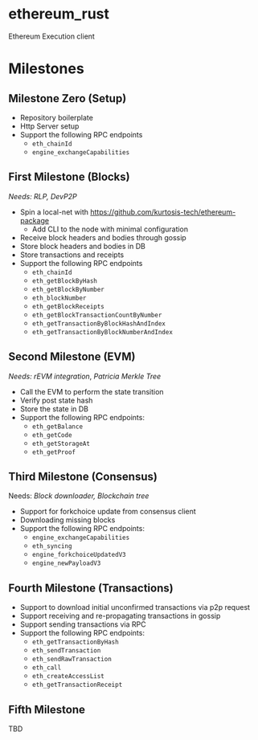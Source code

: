 # ethereum_rust
Ethereum Execution client

# Milestones

## Milestone Zero (Setup)

- Repository boilerplate
- Http Server setup
- Support the following RPC endpoints
    - `eth_chainId`
    - `engine_exchangeCapabilities`

## First Milestone (Blocks)

*Needs: RLP, DevP2P*

- Spin a local-net with https://github.com/kurtosis-tech/ethereum-package
    - Add CLI to the node with minimal configuration
- Receive block headers and bodies through gossip
- Store block headers and bodies in DB
- Store transactions and receipts
- Support the following RPC endpoints
    - `eth_chainId`
    - `eth_getBlockByHash`
    - `eth_getBlockByNumber`
    - `eth_blockNumber`
    - `eth_getBlockReceipts`
    - `eth_getBlockTransactionCountByNumber`
    - `eth_getTransactionByBlockHashAndIndex`
    - `eth_getTransactionByBlockNumberAndIndex`

## Second Milestone (EVM)

*Needs: rEVM integration*, *Patricia Merkle Tree*

- Call the EVM to perform the state transition
- Verify post state hash
- Store the state in DB
- Support the following RPC endpoints:
    - `eth_getBalance`
    - `eth_getCode`
    - `eth_getStorageAt`
    - `eth_getProof`

## Third Milestone (Consensus)

Needs: *Block downloader, Blockchain tree*

- Support for forkchoice update from consensus client
- Downloading missing blocks
- Support the following RPC endpoints:
    - `engine_exchangeCapabilities`
    - `eth_syncing`
    - `engine_forkchoiceUpdatedV3`
    - `engine_newPayloadV3`

## Fourth Milestone (Transactions)

- Support to download initial unconfirmed transactions via p2p request
- Support receiving and re-propagating transactions in gossip
- Support sending transactions via RPC
- Support the following RPC endpoints:
    - `eth_getTransactionByHash`
    - `eth_sendTransaction`
    - `eth_sendRawTransaction`
    - `eth_call`
    - `eth_createAccessList`
    - `eth_getTransactionReceipt`

## Fifth Milestone
TBD
